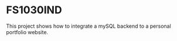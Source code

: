 # FS1030IND

This project shows how to integrate a mySQL backend to a personal portfolio website. 

